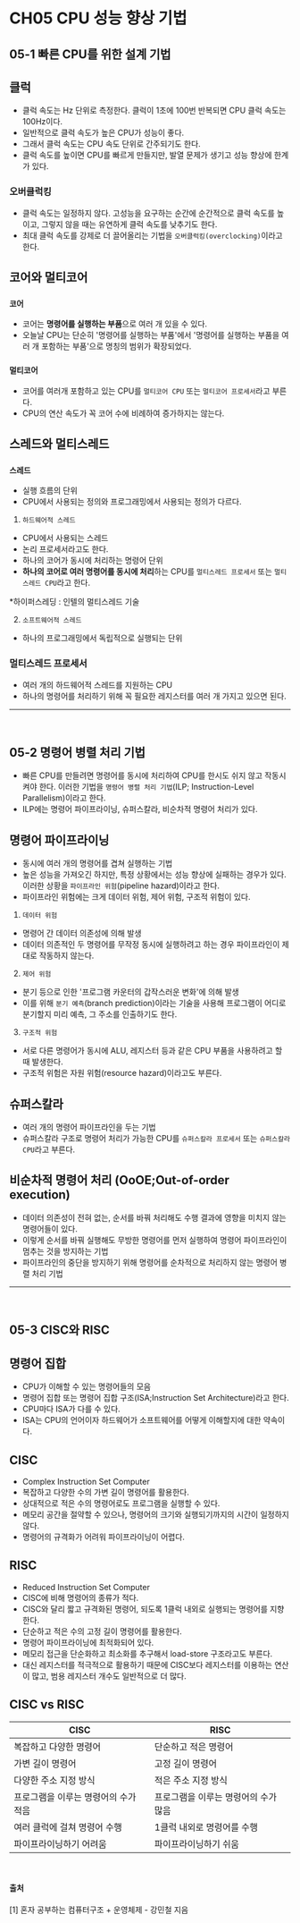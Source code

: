 # CH05 CPU 성능 향상 기법

## 05-1 빠른 CPU를 위한 설계 기법

## 클럭
- 클럭 속도는 Hz 단위로 측정한다. 클럭이 1초에 100번 반복되면 CPU 클럭 속도는 100Hz이다.
- 일반적으로 클럭 속도가 높은 CPU가 성능이 좋다.
- 그래서 클럭 속도는 CPU 속도 단위로 간주되기도 한다.
- 클럭 속도를 높이면 CPU를 빠르게 만들지만, 발열 문제가 생기고 성능 향상에 한계가 있다.

### 오버클럭킹
- 클럭 속도는 일정하지 않다. 고성능을 요구하는 순간에 순간적으로 클럭 속도를 높이고, 그렇지 않을 때는 유연하게 클럭 속도를 낮추기도 한다.
- 최대 클럭 속도를 강제로 더 끌어올리는 기법을 `오버클럭킹(overclocking)`이라고 한다.

## 코어와 멀티코어

### `코어`
- 코어는 **명령어를 실행하는 부품**으로 여러 개 있을 수 있다.
- 오늘날 CPU는 단순히 '명령어를 실행하는 부품'에서 '명령어를 실행하는 부품을 여러 개 포함하는 부품'으로 명칭의 범위가 확장되었다.

### `멀티코어`
- 코어를 여러개 포함하고 있는 CPU를 `멀티코어 CPU` 또는 `멀티코어 프로세서`라고 부른다.
- CPU의 연산 속도가 꼭 코어 수에 비례하여 증가하지는 않는다.

## 스레드와 멀티스레드

### `스레드`
- 실행 흐름의 단위
- CPU에서 사용되는 정의와 프로그래밍에서 사용되는 정의가 다르다.

1. `하드웨어적 스레드`
- CPU에서 사용되는 스레드
- 논리 프로세서라고도 한다.
- 하나의 코어가 동시에 처리하는 명령어 단위
- **하나의 코어로 여러 명령어를 동시에 처리**하는 CPU를 `멀티스레드 프로세서` 또는 `멀티스레드 CPU`라고 한다.

*하이퍼스레딩 : 인텔의 멀티스레드 기술

2. `소프트웨어적 스레드`
- 하나의 프로그래밍에서 독립적으로 실행되는 단위

### 멀티스레드 프로세서
- 여러 개의 하드웨어적 스레드를 지원하는 CPU
- 하나의 명령어를 처리하기 위해 꼭 필요한 레지스터를 여러 개 가지고 있으면 된다.


---

<br>

## 05-2 명령어 병렬 처리 기법
- 빠른 CPU를 만들려면 명령어를 동시에 처리하여 CPU를 한시도 쉬지 않고 작동시켜야 한다. 이러한 기법을 `명령어 병렬 처리 기법`(ILP; Instruction-Level Parallelism)이라고 한다.
- ILP에는 명령어 파이프라이닝, 슈퍼스칼라, 비순차적 명령어 처리가 있다.

## 명령어 파이프라이닝
- 동시에 여러 개의 명령어를 겹쳐 실행하는 기법
- 높은 성능을 가져오긴 하지만, 특정 상황에서는 성능 향상에 실패하는 경우가 있다. 이러한 상황을 `파이프라인 위험`(pipeline hazard)이라고 한다.
- 파이프라인 위험에는 크게 데이터 위험, 제어 위험, 구조적 위험이 있다.

1. `데이터 위험`
- 명령어 간 데이터 의존성에 의해 발생
- 데이터 의존적인 두 명령어를 무작정 동시에 실행하려고 하는 경우 파이프라인이 제대로 작동하지 않는다.

2. `제어 위험`
- 분기 등으로 인한 '프로그램 카운터의 갑작스러운 변화'에 의해 발생
- 이를 위해 `분기 예측`(branch prediction)이라는 기술을 사용해 프로그램이 어디로 분기할지 미리 예측, 그 주소를 인출하기도 한다.

3. `구조적 위험`
- 서로 다른 명령어가 동시에 ALU, 레지스터 등과 같은 CPU 부품을 사용하려고 할 때 발생한다.
- 구조적 위험은 자원 위험(resource hazard)이라고도 부른다.


## 슈퍼스칼라
- 여러 개의 명령어 파이프라인을 두는 기법
- 슈퍼스칼라 구조로 명령어 처리가 가능한 CPU를 `슈퍼스칼라 프로세서` 또는 `슈퍼스칼라 CPU`라고 부른다.


## 비순차적 명령어 처리 (OoOE;Out-of-order execution)
- 데이터 의존성이 전혀 없는, 순서를 바꿔 처리해도 수행 결과에 영향을 미치지 않는 명령어들이 있다.
- 이렇게 순서를 바꿔 실행해도 무방한 명령어를 먼저 실행하여 명령어 파이프라인이 멈추는 것을 방지하는 기법
- 파이프라인의 중단을 방지하기 위해 명령어를 순차적으로 처리하지 않는 명령어 병렬 처리 기법

---

<br>

## 05-3 CISC와 RISC

## 명령어 집합
- CPU가 이해할 수 있는 명령어들의 모음
- 명령어 집합 또는 명령어 집합 구조(ISA;Instruction Set Architecture)라고 한다.
- CPU마다 ISA가 다를 수 있다.
- ISA는 CPU의 언어이자 하드웨어가 소프트웨어를 어떻게 이해할지에 대한 약속이다.

## CISC
- Complex Instruction Set Computer
- 복잡하고 다양한 수의 가변 길이 명령어를 활용한다.
- 상대적으로 적은 수의 명령어로도 프로그램을 실행할 수 있다.
- 메모리 공간을 절약할 수 있으나, 명령어의 크기와 실행되기까지의 시간이 일정하지 않다.
- 명령어의 규격화가 어려워 파이프라이닝이 어렵다.

## RISC
- Reduced Instruction Set Computer
- CISC에 비해 명령어의 종류가 적다.
- CISC와 달리 짧고 규격화된 명령어, 되도록 1클럭 내외로 실행되는 명령어를 지향한다.
- 단순하고 적은 수의 고정 길이 명령어를 활용한다.
- 명령어 파이프라이닝에 최적화되어 있다.
- 메모리 접근을 단순화하고 최소화를 추구해서 load-store 구조라고도 부른다.
- 대신 레지스터를 적극적으로 활용하기 때문에 CISC보다 레지스터를 이용하는 연산이 많고, 범용 레지스터 개수도 일반적으로 더 많다.

## CISC vs RISC
|CISC|RISC|
|--|--|
|복잡하고 다양한 명령어|단순하고 적은 명령어|
|가변 길이 명령어|고정 길이 명령어|
|다양한 주소 지정 방식|적은 주소 지정 방식|
|프로그램을 이루는 명령어의 수가 적음|프로그램을 이루는 명령어의 수가 많음|
|여러 클럭에 걸쳐 명령어 수행|1클럭 내외로 명령어를 수행|
|파이프라이닝하기 어려움|파이프라이닝하기 쉬움|

 
<br>

#### 출처  
[1] 혼자 공부하는 컴퓨터구조 + 운영체제 - 강민철 지음
